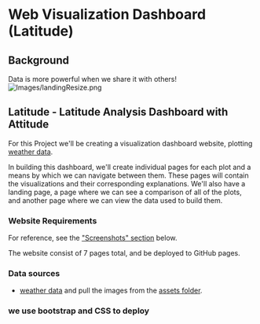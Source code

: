 # Web Visualization Dashboard (Latitude)

## Background

Data is more powerful when we share it with others!
![Images/landingResize.png](Images/landingResize.png)

## Latitude - Latitude Analysis Dashboard with Attitude

For this Project we'll be creating a visualization dashboard website, plotting [weather data](Resources/cities.csv).

In building this dashboard, we'll create individual pages for each plot and a means by which we can navigate between them. These pages will contain the visualizations and their corresponding explanations. We'll also have a landing page, a page where we can see a comparison of all of the plots, and another page where we can view the data used to build them.

### Website Requirements

For reference, see the ["Screenshots" section](#screenshots) below.

The website consist of 7 pages total, and be deployed to GitHub pages.

### Data sources 
* [weather data](Resources/cities.csv) and pull the images from the [assets folder](Resources/assets).
### we use bootstrap and CSS to deploy 
